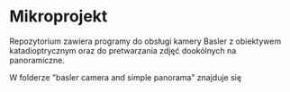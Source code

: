 # Mikroprojekt
Repozytorium zawiera programy do obsługi kamery Basler z obiektywem katadioptrycznym oraz do pretwarzania zdjęć dookólnych na panoramiczne.

W folderze "basler camera and simple panorama" znajduje się 
